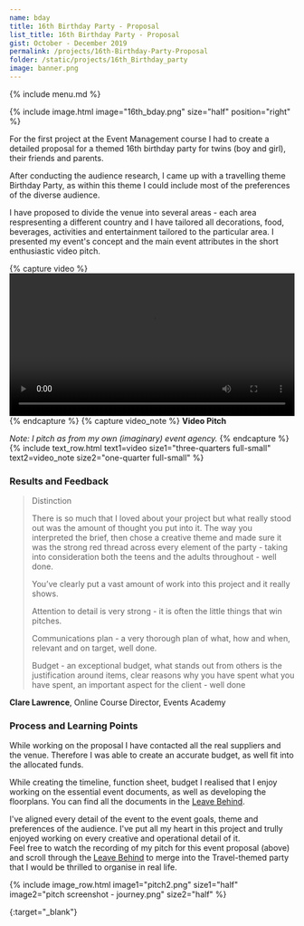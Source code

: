 ```yaml
---
name: bday
title: 16th Birthday Party - Proposal
list_title: 16th Birthday Party - Proposal
gist: October - December 2019
permalink: /projects/16th-Birthday-Party-Proposal
folder: /static/projects/16th_Birthday_party
image: banner.png
---
```


{% include menu.md %}

{% 
include image.html 
    image="16th_bday.png" 
    size="half" 
    position="right" 
%}

For the first project at the Event Management course I had to create a detailed proposal for a themed 16th birthday party for twins (boy and girl), their friends and parents.

After conducting the audience research, I came up with a travelling theme Birthday Party, as within this theme I could include most of the preferences of the diverse audience.

I have proposed to divide the venue into several areas - each area respresenting a different country and I have tailored all decorations, food, beverages, activities and entertainment tailored to the particular area. 
I presented my event's concept and the main event attributes in the short enthusiastic video pitch.

{% capture video %}
<video controls width="100%"><source src="/static/projects/16th_Birthday_party/pitch_video.mp4" type="video/mp4"></video>
{% endcapture %}
{% capture video_note %}
**Video Pitch**

_Note: I pitch as from my own (imaginary) event agency._
{% endcapture %}
{% include text_row.html 
    text1=video size1="three-quarters full-small"
    text2=video_note size2="one-quarter full-small"
%}

### Results and Feedback

> Distinction
>
> There is so much that I loved about your project but what really stood out was the amount of thought you put into it. 
> The way you interpreted the brief, then chose a creative theme and made sure it was the strong red thread across every element of the party - 
> taking into consideration both the teens and the adults throughout - well done.
> 
> You’ve clearly put a vast amount of work into this project and it really shows.
>
> Attention to detail is very strong - it is often the little things that win pitches.
> 
> Communications plan - a very thorough plan of what, how and when, relevant and on target, well done.
> 
> Budget - an exceptional budget, what stands out from others is the justification around items, clear reasons why you have spent what you have spent, an important aspect for the client - well done

**Clare Lawrence**, Online Course Director, Events Academy

### Process and Learning Points

While working on the proposal I have contacted all the real suppliers and the venue. Therefore I was able to create an accurate budget, as well fit into the allocated funds.

While creating the timeline, function sheet, budget I realised that I enjoy working on the essential event documents, as well as developing the floorplans. 
You can find all the documents in the [Leave Behind][leave_behind].

I've aligned every detail of the event to the event goals, theme and preferences of the audience. I've put all my heart in this project and trully enjoyed working on every creative and operational detail of it.<br/>
Feel free to watch the recording of my pitch for this event proposal (above) and scroll through the [Leave Behind][leave_behind] to merge into the Travel-themed party that I would be thrilled to organise in real life.

{% include image_row.html
    image1="pitch2.png" size1="half"
    image2="pitch screenshot - journey.png" size2="half"
%}
<!--(add last photo from Slides)--> 

[leave_behind]: /static/projects/16th_Birthday_party/BDay_Project_Leave_Behind.pdf "Download PDF"
{:target="_blank"}
